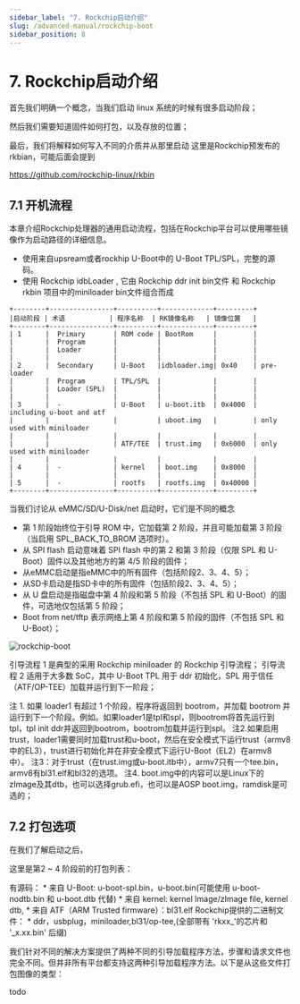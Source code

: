 ```yaml
---
sidebar_label: "7. Rockchip启动介绍"
slug: /advanced-manual/rockchip-boot
sidebar_position: 8
---
```


# 7. Rockchip启动介绍

首先我们明确一个概念，当我们启动 linux 系统的时候有很多启动阶段；

然后我们需要知道固件如何打包，以及存放的位置；

最后，我们将解释如何写入不同的介质并从那里启动
这里是Rockchip预发布的rkbian，可能后面会提到

https://github.com/rockchip-linux/rkbin

## 7.1 开机流程

本章介绍Rockchip处理器的通用启动流程，包括在Rockchip平台可以使用哪些镜像作为启动路径的详细信息。

- 使用来自upsream或者rockhip U-Boot中的 U-Boot TPL/SPL，完整的源码。
- 使用 Rockchip idbLoader , 它由 Rockchip ddr init bin文件 和 Rockchip rkbin 项目中的miniloader bin文件组合而成

```
+--------+----------------+----------+-------------+---------+
|启动阶段 | 术语           | 程序名称  | RK镜像名称   | 镜像位置   |
+--------+----------------+----------+-------------+---------+
| 1      |  Primary       | ROM code | BootRom     |         |
|        |  Program       |          |             |         |
|        |  Loader        |          |             |         |
|        |                |          |             |         |
| 2      |  Secondary     | U-Boot   |idbloader.img| 0x40    | pre-loader
|        |  Program       | TPL/SPL  |             |         |
|        |  Loader (SPL)  |          |             |         |
|        |                |          |             |         |
| 3      |  -             | U-Boot   | u-boot.itb  | 0x4000  | including u-boot and atf
|        |                |          | uboot.img   |         | only used with miniloader
|        |                |          |             |         |
|        |                | ATF/TEE  | trust.img   | 0x6000  | only used with miniloader
|        |                |          |             |         |
| 4      |  -             | kernel   | boot.img    | 0x8000  |
|        |                |          |             |         |
| 5      |  -             | rootfs   | rootfs.img  | 0x40000 |
+--------+----------------+----------+-------------+---------+
```

当我们讨论从 eMMC/SD/U-Disk/net 启动时，它们是不同的概念
* 第 1 阶段始终位于引导 ROM 中，它加载第 2 阶段，并且可能加载第 3 阶段（当启用 SPL_BACK_TO_BROM 选项时）。
* 从 SPI flash 启动意味着 SPI flash 中的第 2 和第 3 阶段（仅限 SPL 和 U-Boot）固件以及其他地方的第 4/5 阶段的固件；
* 从eMMC启动是指eMMC中的所有固件（包括阶段2、3、4、5）；
* 从SD卡启动是指SD卡中的所有固件（包括阶段2、3、4、5）；
* 从 U 盘启动是指磁盘中第 4 阶段和第 5 阶段（不包括 SPL 和 U-Boot）的固件，可选地仅包括第 5 阶段；
* Boot from net/tftp 表示网络上第 4 阶段和第 5 阶段的固件（不包括 SPL 和 U-Boot）；

![rockchip-boot](/img/general-tutorial/rockchip-boot.jpg)

引导流程 1 是典型的采用 Rockchip miniloader 的 Rockchip 引导流程；
引导流程 2 适用于大多数 SoC，其中 U-Boot TPL 用于 ddr 初始化，SPL 用于信任（ATF/OP-TEE）加载并运行到下一阶段；

注 1. 如果 loader1 有超过 1 个阶段，程序将返回到 bootrom，并加载 bootrom 并运行到下一个阶段。例如。如果loader1是tpl和spl，则bootrom将首先运行到tpl，tpl init ddr并返回到bootrom，bootrom加载并运行到spl。
注2.如果启用trust，loader1需要同时加载trust和u-boot，然后在安全模式下运行trust（armv8中的EL3），trust进行初始化并在非安全模式下运行U-Boot（EL2）在armv8中）。
注3：对于trust（在trust.img或u-boot.itb中），armv7只有一个tee.bin，armv8有bl31.elf和bl32的选项。
注4. boot.img中的内容可以是Linux下的zImage及其dtb，也可以选择grub.efi，也可以是AOSP boot.img，ramdisk是可选的；

## 7.2 打包选项

在我们了解启动之后，

这里是第2 ~ 4 阶段前的打包列表：

有源码：
    * 来自 U-Boot: u-boot-spl.bin，u-boot.bin(可能使用 u-boot-nodtb.bin 和 u-boot.dtb 代替)
    * 来自 kernel: kernel Image/zImage file, kernel dtb,
    * 来自 ATF（ARM Trusted firmware）：bl31.elf
Rockchip提供的二进制文件：
    * ddr，usbplug，miniloader,bl31/op-tee,(全部带有 'rkxx_'的芯片和 '_x.xx.bin' 后缀)
    
我们针对不同的解决方案提供了两种不同的引导加载程序方法，步骤和请求文件也完全不同。但并非所有平台都支持这两种引导加载程序方法。以下是从这些文件打包图像的类型：

todo